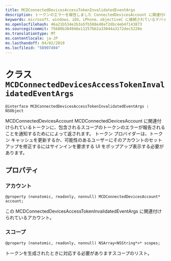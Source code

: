 ```yaml
---
title: MCDConnectedDevicesAccessTokenInvalidatedEventArgs
description: トークンのエラーを報告しました ConnectedDevicesAccount に関連付けられているそのトークンを通知します。
keywords: microsoft、windows、iOS、iPhone、objectiveC に接続されているデバイス、プロジェクトのローマ
ms.openlocfilehash: 46a21b534e2b3a5fb588e40af2dbc4eb47143873
ms.sourcegitcommit: 75680b384946e11257bb2a33044a3172dec5220e
ms.translationtype: MT
ms.contentlocale: ja-JP
ms.lasthandoff: 04/02/2019
ms.locfileid: "58907494"
---
```

# <a name="class-mcdconnecteddevicesaccesstokeninvalidatedeventargs"></a>クラス `MCDConnectedDevicesAccessTokenInvalidatedEventArgs` 

```
@interface MCDConnectedDevicesAccessTokenInvalidatedEventArgs : NSObject 
```  
MCDConnectedDevicesAccount MCDConnectedDevicesAccount に関連付けられているトークンに、包含されるスコープのトークンのエラーが報告されることを通知するためにによって返されます。 トークン プロバイダーは、トークン キャッシュを更新するか、可能性のあるユーザーにそのアカウントのセットアップを修正するにはサインインを要求する UI をポップアップ表示する必要があります。

## <a name="properties"></a>プロパティ

### <a name="account"></a>アカウント
`@property (nonatomic, readonly, nonnull) MCDConnectedDevicesAccount* account;`

この MCDConnectedDevicesAccessTokenInvalidatedEventArgs に関連付けられているアカウント。

### <a name="scopes"></a>スコープ
`@property (nonatomic, readonly, nonnull) NSArray<NSString*>* scopes;`

トークンを生成されたときに対応する必要がありますスコープのリスト。